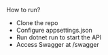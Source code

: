 How to run?

- Clone the repo
- Configure appsettings.json
- Run dotnet run to start the API
- Access Swagger at /swagger
